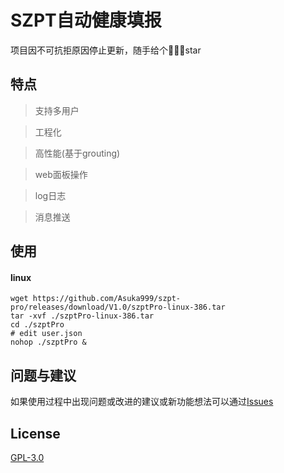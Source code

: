 # SZPT自动健康填报

<!--
👉项目开发中...👈，随手给个🌟🌟🌟star
-->

项目因不可抗拒原因停止更新，随手给个🌟🌟🌟star

## 特点

> 支持多用户

> 工程化

> 高性能(基于grouting)

> web面板操作

> log日志

> 消息推送



##	使用

#### linux

```shell
wget https://github.com/Asuka999/szpt-pro/releases/download/V1.0/szptPro-linux-386.tar
tar -xvf ./szptPro-linux-386.tar
cd ./szptPro
# edit user.json
nohop ./szptPro & 
```



## 问题与建议

如果使用过程中出现问题或改进的建议或新功能想法可以通过[Issues](https://github.com/Asuka999/szpt/issues)




<!--

##     加入开发

 👏欢迎大家参与开发

https://discord.gg/jMGbGcrmGP
*/

-->

## License

[GPL-3.0](https://opensource.org/licenses/GPL-3.0)

